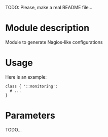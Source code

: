TODO: Please, make a real README file...

# Module description

Module to generate Nagios-like configurations




# Usage

Here is an example:

```puppet
class { '::monitoring':
  # ...
}
```




# Parameters

TODO...



